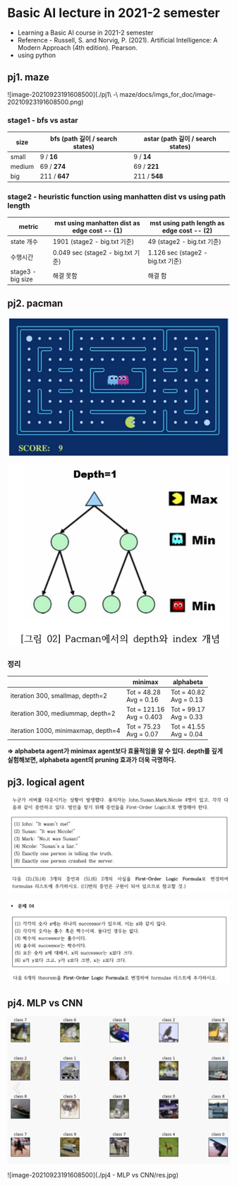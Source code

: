 # Basic AI lecture in 2021-2 semester

- Learning a Basic AI course in 2021-2 semester
- Reference - Russell, S. and Norvig, P. (2021). Artificial Intelligence: A Modern Approach (4th edition). Pearson.
- using python



## pj1. maze

![image-20210923191608500](./pj1\ -\ maze/docs/imgs_for_doc/image-20210923191608500.png)

### stage1 - bfs vs astar

| size   | bfs (path 길이 / search states) | astar (path 길이 / search states) |
| ------ | ------------------------------- | --------------------------------- |
| small  | 9 / **16**                      | 9 / **14**                        |
| medium | 69 / **274**                    | 69 / **221**                      |
| big    | 211 / **647**                   | 211 / **548**                     |



### stage2 - heuristic function using manhatten dist vs using path length

| metric            | mst using manhatten dist as edge cost -- (1) | mst using path length as edge cost -- (2) |
| ----------------- | -------------------------------------------- | ----------------------------------------- |
| state 개수        | 1901 (stage2 - big.txt 기준)                 | 49 (stage2 - big.txt 기준)                |
| 수행시간          | 0.049 sec (stage2 - big.txt 기준)            | 1.126 sec (stage2 - big.txt 기준)         |
| stage3 - big size | 해결 못함                                    | 해결 함                                   |



## pj2. pacman

![image-20210923191608500](./imgs_for_README/game_img.png)

![image-20210923191608500](./imgs_for_README/dep_idx.png)

### 정리

|                                     | minimax                       | alphabeta                   |
| ----------------------------------- | ----------------------------- | --------------------------- |
| iteration 300, smallmap, depth=2    | Tot = 48.28<br />Avg = 0.16   | Tot = 40.82<br />Avg = 0.13 |
| iteration 300, mediummap, depth=2   | Tot = 121.16<br />Avg = 0.403 | Tot = 99.17<br />Avg = 0.33 |
| iteration 1000, minimaxmap, depth=4 | Tot = 75.23<br />Avg = 0.07   | Tot = 41.55<br />Avg = 0.04 |

**=> alphabeta agent가 minimax agent보다 효율적임을 알 수 있다. depth를 깊게 실험해보면, alphabeta agent의 pruning 효과가 더욱 극명하다.**



## pj3. logical agent

![image-20210923191608500](./imgs_for_README/problem3.png)

![image-20210923191608500](./imgs_for_README/problem4.png)



## pj4. MLP vs CNN

![image-20210923191608500](./imgs_for_README/input_imgs.png)

![image-20210923191608500](./pj4 - MLP vs CNN/res.jpg)

